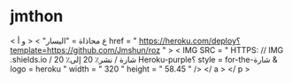 # jmthon

< ع  محاذاة = "اليسار" > < و  أ href = " https://heroku.com/deploy؟template=https://github.com/Jmshun/roz " >  < IMG  SRC = " HTTPS: // IMG .shields.io / شارة / نشر٪ 20 إلى٪ 20 Heroku-purple؟ style = for-the-شارة & logo = heroku "  width = " 320 "  height = " 58.45 " /> </ a > </ p >
